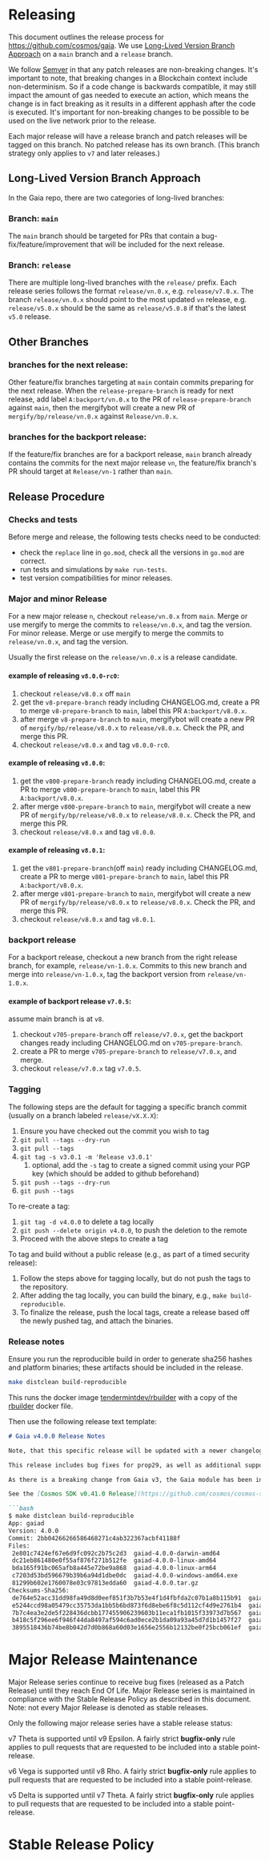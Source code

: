 # Releasing

This document outlines the release process for https://github.com/cosmos/gaia. We use [Long-Lived Version Branch Approach](x) on a `main` branch and a `release` branch.

We follow [Semver](https://semver.org/) in that any patch releases are non-breaking changes. It's important to note, that breaking changes in a Blockchain context include non-determinism. So if a code change is backwards compatible, it may still impact the amount of gas needed to execute an action, which means the change is in fact breaking as it results in a different apphash after the code is executed. It's important for non-breaking changes to be possible to be used on the live network prior to the release.

Each major release will have a release branch and patch releases will be tagged on this branch. No patched release has its own branch. (This branch strategy only applies to `v7` and later releases.)

## Long-Lived Version Branch Approach

In the Gaia repo, there are two categories of long-lived branches:

### Branch: `main`
The `main` branch should be targeted for PRs that contain a bug-fix/feature/improvement that will be included for the next release. 

### Branch: `release`
There are multiple long-lived branches with the `release/` prefix. Each release series follows the format `release/vn.0.x`, e.g. `release/v7.0.x`. The branch `release/vn.0.x` should point to the most updated `vn` release, e.g. `release/v5.0.x` should be the same as `release/v5.0.8` if that's the latest `v5.0` release.

## Other Branches
### branches for the next release:

Other feature/fix branches targeting at `main` contain commits preparing for the next release. When the `release-prepare-branch` is ready for next release, add label `A:backport/vn.0.x` to the PR of `release-prepare-branch` against `main`, then the mergifybot will create a new PR of `mergify/bp/release/vn.0.x`  against `Release/vn.0.x`.

### branches for the backport release:

If the feature/fix branches are for a backport release, `main` branch already contains the commits for the next major release  `vn`, the feature/fix branch's PR should target at `Release/vn-1` rather than `main`. 

## Release Procedure

### Checks and tests
Before merge and release, the following tests checks need to be conducted:

- check the `replace` line in `go.mod`, check all the versions in `go.mod` are correct.
- run tests and simulations by `make run-tests`.
- test version compatibilities for minor releases.

### Major and minor Release

For a new major release `n`, checkout `release/vn.0.x` from `main`. Merge or use mergify to merge the commits to `release/vn.0.x`, and tag the version.
For minor release. Merge or use mergify to merge the commits to `release/vn.0.x`, and tag the version.

Usually the first release on the `release/vn.0.x` is a release candidate.

#### example of releasing `v8.0.0-rc0`:

1. checkout `release/v8.0.x` off `main`
1. get the `v8-prepare-branch` ready including CHANGELOG.md, create a PR to merge `v8-prepare-branch` to `main`, label this PR `A:backport/v8.0.x`.
1. after merge  `v8-prepare-branch` to `main`, mergifybot will create a new PR of  `mergify/bp/release/v8.0.x` to `release/v8.0.x`. Check the PR, and merge this PR.
1. checkout  `release/v8.0.x` and tag `v8.0.0-rc0`.

#### example of releasing `v8.0.0`:

1. get the `v800-prepare-branch` ready including CHANGELOG.md, create a PR to merge `v800-prepare-branch` to `main`, label this PR `A:backport/v8.0.x`.
1. after merge  `v800-prepare-branch` to `main`, mergifybot will create a new PR of  `mergify/bp/release/v8.0.x` to `release/v8.0.x`. Check the PR, and merge this PR.
1. checkout  `release/v8.0.x` and tag `v8.0.0`.

#### example of releasing `v8.0.1`:

1. get the `v801-prepare-branch`(off `main`) ready including CHANGELOG.md, create a PR to merge `v801-prepare-branch` to `main`, label this PR `A:backport/v8.0.x`.
1. after merge  `v801-prepare-branch` to `main`, mergifybot will create a new PR of  `mergify/bp/release/v8.0.x` to `release/v8.0.x`. Check the PR, and merge this PR.
1. checkout  `release/v8.0.x` and tag `v8.0.1`.

### backport release
For a backport release, checkout a new branch from the right release branch, for example, `release/vn-1.0.x`. Commits to this new branch and merge into `release/vn-1.0.x`, tag the backport version from `release/vn-1.0.x`.

#### example of backport release `v7.0.5`:
assume main branch is at `v8`.
1. checkout `v705-prepare-branch` off `release/v7.0.x`, get the backport changes ready including CHANGELOG.md on `v705-prepare-branch`.
1. create a PR to merge `v705-prepare-branch` to `release/v7.0.x`, and merge.
1. checkout `release/v7.0.x`  tag `v7.0.5`.

### Tagging

The following steps are the default for tagging a specific branch commit (usually on a branch labeled `release/vX.X.X`):
1. Ensure you have checked out the commit you wish to tag
1. `git pull --tags --dry-run`
1. `git pull --tags`
1. `git tag -s v3.0.1 -m 'Release v3.0.1'`
   1. optional, add the `-s` tag to create a signed commit using your PGP key (which should be added to github beforehand)
1. `git push --tags --dry-run`
1. `git push --tags`

To re-create a tag:
1. `git tag -d v4.0.0` to delete a tag locally
1. `git push --delete origin v4.0.0`, to push the deletion to the remote
1. Proceed with the above steps to create a tag

To tag and build without a public release (e.g., as part of a timed security release):
1. Follow the steps above for tagging locally, but do not push the tags to the repository.
1. After adding the tag locally, you can build the binary, e.g., `make build-reproducible`.
1. To finalize the release, push the local tags, create a release based off the newly pushed tag, and attach the binaries.

### Release notes

Ensure you run the reproducible build in order to generate sha256 hashes and platform binaries;
these artifacts should be included in the release.

```bash
make distclean build-reproducible
```

This runs the docker image [tendermintdev/rbuilder](https://hub.docker.com/r/tendermintdev/rbuilder) with a copy of the [rbuilder](https://github.com/tendermint/images/tree/master/rbuilder) docker file.

Then use the following release text template:

```markdown
# Gaia v4.0.0 Release Notes

Note, that this specific release will be updated with a newer changelog, and the below hashes and binaries will also be updated.

This release includes bug fixes for prop29, as well as additional support for IBC and Ledger signing.

As there is a breaking change from Gaia v3, the Gaia module has been incremented to v4.

See the [Cosmos SDK v0.41.0 Release](https://github.com/cosmos/cosmos-sdk/releases/tag/v0.41.0) for details.

```bash
$ make distclean build-reproducible
App: gaiad
Version: 4.0.0
Commit: 2bb04266266586468271c4ab322367acbf41188f
Files:
 2e801c7424ef67e6d9fc092c2b75c2d3  gaiad-4.0.0-darwin-amd64
 dc21eb861480e0f55af876f271b512fe  gaiad-4.0.0-linux-amd64
 bda165f91bc065afb8a445e72be9a868  gaiad-4.0.0-linux-arm64
 c7203d53bd596679b39b6a94d1dbe0dc  gaiad-4.0.0-windows-amd64.exe
 81299b602e1760078e03c97813edda60  gaiad-4.0.0.tar.gz
Checksums-Sha256:
 de764e52acc31dd98fa49d8d0eef851f3b7b53e4f1d4fbfda2c07b1a8b115b91  gaiad-4.0.0-darwin-amd64
 e5244ccd98a05479cc35753da1bb5b6bd873f6d8ebe6f8c5d112cf4d9e2761b4  gaiad-4.0.0-linux-amd64
 7b7c4ea3e2de5f228436dcbb177455906239603b11eca1fb1015f33973d7b567  gaiad-4.0.0-linux-arm64
 b418c5f296ee6f946f44da8497af594c6ad0ece2b1da09a93a45d7d1b1457f27  gaiad-4.0.0-windows-amd64.exe
 3895518436b74be8b042d7d0b868a60d03e1656e2556b12132be0f25bcb061ef  gaiad-4.0.0.tar.gz
```

# Major Release Maintenance

Major Release series continue to receive bug fixes (released as a Patch Release) until they reach End Of Life. Major Release series is maintained in compliance with the Stable Release Policy as described in this document. Note: not every Major Release is denoted as stable releases.

Only the following major release series have a stable release status:

v7 Theta is supported until v9 Epsilon. A fairly strict **bugfix-only** rule applies to pull requests that are requested to be included into a stable point-release.

v6 Vega is supported until v8 Rho. A fairly strict **bugfix-only** rule applies to pull requests that are requested to be included into a stable point-release.

v5 Delta is supported until v7 Theta. A fairly strict **bugfix-only** rule applies to pull requests that are requested to be included into a stable point-release.

# Stable Release Policy

<!-- needs modifications from SDK's relevant to Gaia --> 
